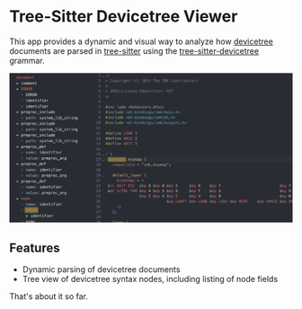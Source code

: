 # Tree-Sitter Devicetree Viewer

This app provides a dynamic and visual way to analyze how [devicetree] documents
are parsed in [tree-sitter] using the [tree-sitter-devicetree] grammar.

![Preview screenshot of web app](/tree-sitter-devicetree-viewer-preview.png)

## Features

- Dynamic parsing of devicetree documents
- Tree view of devicetree syntax nodes, including listing of node fields

That's about it so far.

[devicetree]:https://docs.zephyrproject.org/2.5.0/guides/dts/intro.html#
[tree-sitter]:https://tree-sitter.github.io/tree-sitter/
[tree-sitter-devicetree]:https://github.com/joelspadin/tree-sitter-devicetree